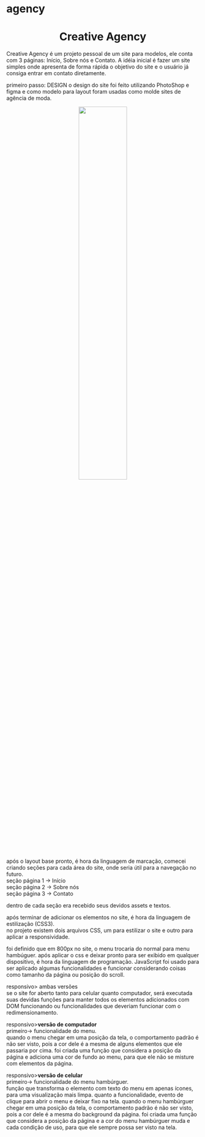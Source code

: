 # agency
<h1 align="center"> Creative Agency </h1>

Creative Agency é um projeto pessoal de um site para modelos, ele conta com 3 páginas: Início, Sobre nós e Contato.
A idéia inicial é fazer um site simples onde apresenta de forma rápida o objetivo do site e o usuário já consiga entrar em contato diretamente.

primeiro passo: 
DESIGN
o design do site foi feito utilizando PhotoShop e figma e como modelo para layout foram usadas como molde sites de agência de moda.

<div align="center">
<img src="https://user-images.githubusercontent.com/108352730/189651492-53dc6611-7f48-44ad-8a17-d476a6bdb32d.jpg" width="50%">

</div>

após o layout base pronto, é hora da linguagem de marcação, comecei criando seções para cada área do site, onde seria útil para a navegação no futuro.<br>
seção página 1 -> Início<br>
seção página 2 -> Sobre nós<br>
seção página 3 -> Contato<br>

dentro de cada seção era recebido seus devidos assets e textos.<br>

após terminar de adicionar os elementos no site, é hora da linguagem de estilização (CSS3).<br>
no projeto existem dois arquivos CSS, um para estilizar o site e outro para aplicar a responsividade.<br>

foi definido que em 800px no site, o menu trocaria do normal para menu hambúguer.
após aplicar o css e deixar pronto para ser exibido em qualquer dispositivo, é hora da linguagem de programação. JavaScript foi usado para ser aplicado algumas funcionalidades e funcionar considerando coisas como tamanho da página ou posição do scroll.<br>

responsivo> ambas versões<br>
se o site for aberto tanto para celular quanto computador, será executada suas devidas funções para manter todos os elementos adicionados com DOM funcionando ou funcionalidades que deveriam funcionar com o redimensionamento.

responsivo><strong>versão de computador</strong><br>
primeiro-> funcionalidade do menu.<br>
quando o menu chegar em uma posição da tela, o comportamento padrão é não ser visto, pois a cor dele é a mesma de alguns elementos que ele passaria por cima. foi criada uma função que considera a posição da página e adiciona uma cor de fundo ao menu, para que ele não se misture com elementos da página.

responsivo><strong>versão de celular</strong><br>
primeiro-> funcionalidade do menu hambúrguer.<br>
função que transforma o elemento com texto do menu em apenas ícones, para uma visualização mais limpa. quanto a funcionalidade, evento de clique para abrir o menu e deixar fixo na tela. quando o menu hambúrguer chegar em uma posição da tela, o comportamento padrão é não ser visto, pois a cor dele é a mesma do background da página. foi criada uma função que considera a posição da página e a cor do menu hambúrguer muda e cada condição de uso, para que ele sempre possa ser visto na tela.



